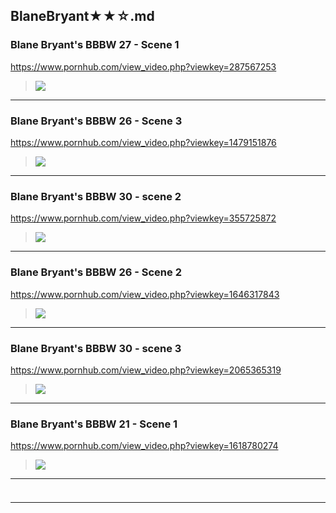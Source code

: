 ## BlaneBryant★★☆.md
### Blane Bryant's BBBW 27 - Scene 1
https://www.pornhub.com/view_video.php?viewkey=287567253
>![](https://di.phncdn.com/videos/201506/05/50038842/original/(m=ecuKGgaaaa)(mh=d7lDUq4BBPEyqkY5)10.jpg)
---
### Blane Bryant's BBBW 26 - Scene 3
https://www.pornhub.com/view_video.php?viewkey=1479151876
>![](https://ci.phncdn.com/videos/201301/30/9425351/original/(m=ecuKGgaaaa)(mh=nvCD-ASTxc0OBXAs)16.jpg)
---
### Blane Bryant's BBBW 30 - scene 2
https://www.pornhub.com/view_video.php?viewkey=355725872
>![](https://di.phncdn.com/videos/201302/02/9505351/original/(m=ecuKGgaaaa)(mh=bFtwuCji3_Es60gP)1.jpg)
---
### Blane Bryant's BBBW 26 - Scene 2
https://www.pornhub.com/view_video.php?viewkey=1646317843
>![](https://di.phncdn.com/videos/201301/30/9425471/original/(m=ecuKGgaaaa)(mh=oK5o4m99JJUAe_6a)8.jpg)
---
### Blane Bryant's BBBW 30 - scene 3
https://www.pornhub.com/view_video.php?viewkey=2065365319
>![](https://di.phncdn.com/videos/201301/31/9436911/original/(m=ecuKGgaaaa)(mh=pAJuPEi4uYf0NeyG)13.jpg)
---
### Blane Bryant's BBBW 21 - Scene 1
https://www.pornhub.com/view_video.php?viewkey=1618780274
>![](https://ci.phncdn.com/videos/201301/30/9425551/original/(m=ecuKGgaaaa)(mh=VRkjXRKVABkW1S0U)7.jpg)
---
### 

>![]()
---
